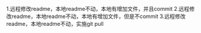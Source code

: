 1.远程修改readme，本地readme不动，本地有增加文件，并且commit
2.远程修改readme，本地readme不动，本地有增加文件，但是不commit
3.远程修改readme，本地readme不动，实施git pull
